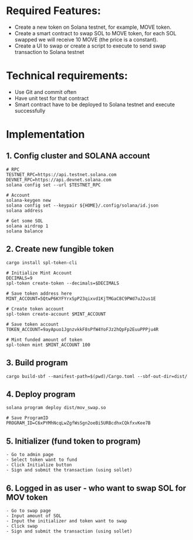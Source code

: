 # Required Features:
- Create a new token on Solana testnet, for example, MOVE token.
- Create a smart contract to swap SOL to MOVE token, for each SOL swapped we will receive 10 MOVE (the price is a constant).
- Create a UI to swap or create a script to execute to send swap transaction to Solana testnet

# Technical requirements:
- Use Git and commit often
- Have unit test for that contract
- Smart contract have to be deployed to Solana testnet and execute successfully


# Implementation

## 1. Config cluster and SOLANA account

```
# RPC
TESTNET_RPC=https://api.testnet.solana.com
DEVNET_RPC=https://api.devnet.solana.com
solana config set --url $TESTNET_RPC

# Account
solana-keygen new
solana config set --keypair ${HOME}/.config/solana/id.json
solana address

# Get some SOL
solana airdrop 1
solana balance
```

## 2. Create new fungible token <MOVE>

```
cargo install spl-token-cli

# Initialize Mint Account
DECIMALS=9
spl-token create-token --decimals=$DECIMALS

# Save token address here
MINT_ACCOUNT=5QtwP6KYFYrxSpP23qixvd1KjTMGaC8C9PWd7uJ2us1E

# Create token account
spl-token create-account $MINT_ACCOUNT

# Save token account
TOKEN_ACCOUNT=9ayApuo1JgnzvkkF8sPfW4YoFJz2hQpFp2EuuPPPju4R

# Mint funded amount of token
spl-token mint $MINT_ACCOUNT 100
```

## 3. Build program

```
cargo build-sbf --manifest-path=$(pwd)/Cargo.toml --sbf-out-dir=dist/
```

## 4. Deploy program

```
solana program deploy dist/mov_swap.so

# Save ProgramID
PROGRAM_ID=C6xPYMhNcqLwZgfWsSgn2oeBi5URBcdhxCQkfxvKee7B
```

## 5. Initializer (fund token to program)

```
- Go to admin page
- Select token want to fund
- Click Initialize button
- Sign and submit the transaction (using sollet)
```

## 6. Logged in as user - who want to swap SOL for MOV token

```
- Go to swap page
- Input amount of SOL
- Input the initializer and token want to swap
- Click swap
- Sign and submit the transaction (using sollet)
```